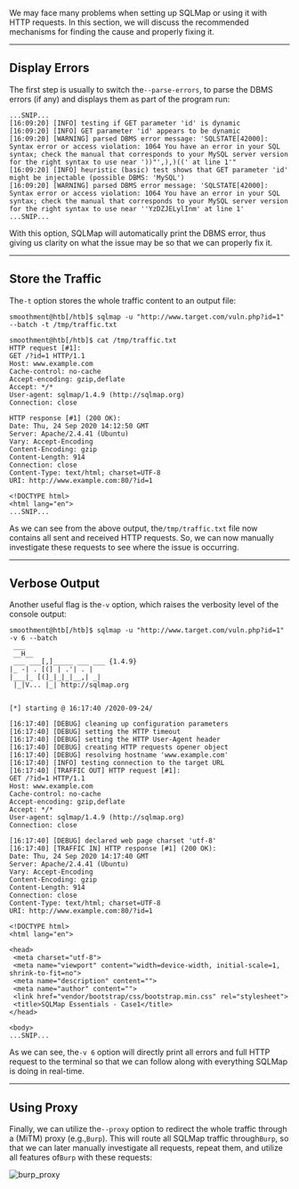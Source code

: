 ﻿---
sticker: lucide//database-backup
---
We may face many problems when setting up SQLMap or using it with HTTP requests. In this section, we will discuss the recommended mechanisms for finding the cause and properly fixing it.

---

## Display Errors

The first step is usually to switch the`--parse-errors`, to parse the DBMS errors (if any) and displays them as part of the program run:


```shell-session
...SNIP...
[16:09:20] [INFO] testing if GET parameter 'id' is dynamic
[16:09:20] [INFO] GET parameter 'id' appears to be dynamic
[16:09:20] [WARNING] parsed DBMS error message: 'SQLSTATE[42000]: Syntax error or access violation: 1064 You have an error in your SQL syntax; check the manual that corresponds to your MySQL server version for the right syntax to use near '))"',),)((' at line 1'"
[16:09:20] [INFO] heuristic (basic) test shows that GET parameter 'id' might be injectable (possible DBMS: 'MySQL')
[16:09:20] [WARNING] parsed DBMS error message: 'SQLSTATE[42000]: Syntax error or access violation: 1064 You have an error in your SQL syntax; check the manual that corresponds to your MySQL server version for the right syntax to use near ''YzDZJELylInm' at line 1'
...SNIP...
```

With this option, SQLMap will automatically print the DBMS error, thus giving us clarity on what the issue may be so that we can properly fix it.

---

## Store the Traffic

The`-t` option stores the whole traffic content to an output file:

```shell-session
smoothment@htb[/htb]$ sqlmap -u "http://www.target.com/vuln.php?id=1" --batch -t /tmp/traffic.txt

smoothment@htb[/htb]$ cat /tmp/traffic.txt
HTTP request [#1]:
GET /?id=1 HTTP/1.1
Host: www.example.com
Cache-control: no-cache
Accept-encoding: gzip,deflate
Accept: */*
User-agent: sqlmap/1.4.9 (http://sqlmap.org)
Connection: close

HTTP response [#1] (200 OK):
Date: Thu, 24 Sep 2020 14:12:50 GMT
Server: Apache/2.4.41 (Ubuntu)
Vary: Accept-Encoding
Content-Encoding: gzip
Content-Length: 914
Connection: close
Content-Type: text/html; charset=UTF-8
URI: http://www.example.com:80/?id=1

<!DOCTYPE html>
<html lang="en">
...SNIP...
```

As we can see from the above output, the`/tmp/traffic.txt` file now contains all sent and received HTTP requests. So, we can now manually investigate these requests to see where the issue is occurring.

---

## Verbose Output

Another useful flag is the`-v` option, which raises the verbosity level of the console output:

```shell-session
smoothment@htb[/htb]$ sqlmap -u "http://www.target.com/vuln.php?id=1" -v 6 --batch
 ___
 __H__
 ___ ___[,]_____ ___ ___ {1.4.9}
|_ -| . [(] | .'| . |
|___|_ [(]_|_|_|__,| _|
 |_|V... |_| http://sqlmap.org


[*] starting @ 16:17:40 /2020-09-24/

[16:17:40] [DEBUG] cleaning up configuration parameters
[16:17:40] [DEBUG] setting the HTTP timeout
[16:17:40] [DEBUG] setting the HTTP User-Agent header
[16:17:40] [DEBUG] creating HTTP requests opener object
[16:17:40] [DEBUG] resolving hostname 'www.example.com'
[16:17:40] [INFO] testing connection to the target URL
[16:17:40] [TRAFFIC OUT] HTTP request [#1]:
GET /?id=1 HTTP/1.1
Host: www.example.com
Cache-control: no-cache
Accept-encoding: gzip,deflate
Accept: */*
User-agent: sqlmap/1.4.9 (http://sqlmap.org)
Connection: close

[16:17:40] [DEBUG] declared web page charset 'utf-8'
[16:17:40] [TRAFFIC IN] HTTP response [#1] (200 OK):
Date: Thu, 24 Sep 2020 14:17:40 GMT
Server: Apache/2.4.41 (Ubuntu)
Vary: Accept-Encoding
Content-Encoding: gzip
Content-Length: 914
Connection: close
Content-Type: text/html; charset=UTF-8
URI: http://www.example.com:80/?id=1

<!DOCTYPE html>
<html lang="en">

<head>
 <meta charset="utf-8">
 <meta name="viewport" content="width=device-width, initial-scale=1, shrink-to-fit=no">
 <meta name="description" content="">
 <meta name="author" content="">
 <link href="vendor/bootstrap/css/bootstrap.min.css" rel="stylesheet">
 <title>SQLMap Essentials - Case1</title>
</head>

<body>
...SNIP...
```

As we can see, the`-v 6` option will directly print all errors and full HTTP request to the terminal so that we can follow along with everything SQLMap is doing in real-time.

---

## Using Proxy

Finally, we can utilize the`--proxy` option to redirect the whole traffic through a (MiTM) proxy (e.g.,`Burp`). This will route all SQLMap traffic through`Burp`, so that we can later manually investigate all requests, repeat them, and utilize all features of`Burp` with these requests:

![burp_proxy](https://academy.hackthebox.com/storage/modules/58/eIwJeV3.png)


